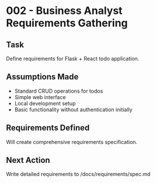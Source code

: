 # 002 - Business Analyst Requirements Gathering

## Task
Define requirements for Flask + React todo application.

## Assumptions Made
- Standard CRUD operations for todos
- Simple web interface
- Local development setup
- Basic functionality without authentication initially

## Requirements Defined
Will create comprehensive requirements specification.

## Next Action
Write detailed requirements to /docs/requirements/spec.md